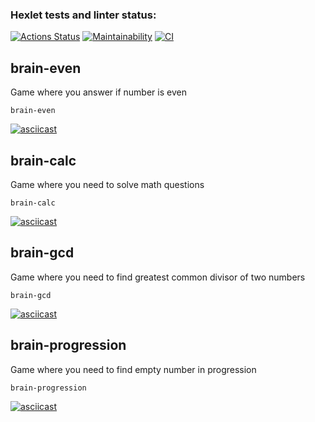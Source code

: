 ### Hexlet tests and linter status:
[![Actions Status](https://github.com/andreevgy/frontend-project-lvl1/workflows/hexlet-check/badge.svg)](https://github.com/andreevgy/frontend-project-lvl1/actions)
[![Maintainability](https://api.codeclimate.com/v1/badges/a99a88d28ad37a79dbf6/maintainability)](https://codeclimate.com/github/codeclimate/codeclimate/maintainability)
[![CI](https://github.com/andreevgy/frontend-project-lvl1/actions/workflows/main.yml/badge.svg)](https://github.com/andreevgy/frontend-project-lvl1/actions/workflows/main.yml)

## brain-even

Game where you answer if number is even

```shell
brain-even
```
[![asciicast](https://asciinema.org/a/434024.svg)](https://asciinema.org/a/434024)

## brain-calc

Game where you need to solve math questions

```shell
brain-calc
```
[![asciicast](https://asciinema.org/a/434028.svg)](https://asciinema.org/a/434028)

## brain-gcd

Game where you need to find greatest common divisor of two numbers

```shell
brain-gcd
```
[![asciicast](https://asciinema.org/a/434043.svg)](https://asciinema.org/a/434043)

## brain-progression

Game where you need to find empty number in progression

```shell
brain-progression
```
[![asciicast](https://asciinema.org/a/434057.svg)](https://asciinema.org/a/434057)
